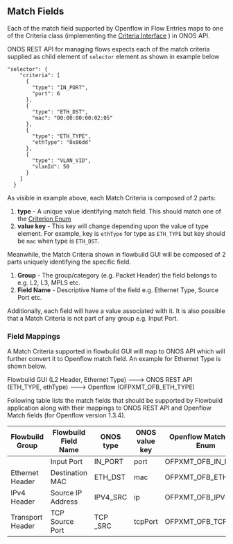 ## Match Fields

Each of the match field supported by Openflow in Flow Entries maps to one of the Criteria class 
(implementing the [Criteria Interface](http://api.onosproject.org/1.3.0/org/onosproject/net/flow/criteria/Criterion.html) )
in ONOS API.

ONOS REST API for managing flows expects each of the match criteria supplied as child element of ```selector``` element as shown in example below

```
"selector": {
    "criteria": [
      {
        "type": "IN_PORT",
        "port": 6
      },
      {
        "type": "ETH_DST",
        "mac": "00:00:00:00:02:05"
      },
      {
        "type": "ETH_TYPE",
        "ethType": "0x86dd"
      },
      {
        "type": "VLAN_VID",
        "vlanId": 50
      }
    ]
  }
```

As visible in example above, each Match Criteria is composed of 2 parts:
1. **type** - A unique value identifying match field. This should match one of the [Criterion Enum](http://api.onosproject.org/1.3.0/org/onosproject/net/flow/criteria/Criterion.Type.html)
2. **value key** - This key will change depending upon the value of type element. For example, key is ```ethType``` for type as ```ETH_TYPE```
   but key should be ```mac``` when type is ```ETH_DST```.
   
Meanwhile, the Match Criteria shown in flowbuild GUI will be composed of 2 parts uniquely identifying the specific field.
1. **Group** - The group/category (e.g. Packet Header) the field belongs to e.g. L2, L3, MPLS etc.
2. **Field Name** - Descriptive Name of the field e.g. Ethernet Type, Source Port etc.

Additionally, each field will have a value associated with it. It is also possible that a Match Criteria is not part of any group e.g. Input Port.

### Field Mappings

A Match Criteria supported in flowbuild GUI will map to ONOS API which will further convert it to Openflow match field.
An example for Ethernet Type is shown below.

Flowbuild GUI (L2 Header, Ethernet Type) --->  ONOS REST API (ETH_TYPE, ethType) ---> Openflow (OFPXMT_OFB_ETH_TYPE)

Following table lists the match fields that should be supported by Flowbuild application along with their mappings to ONOS REST API 
and Openflow Match fields (for Openflow version 1.3.4).

| Flowbuild Group           | Flowbuild Field Name     | ONOS type      | ONOS value key     | Openflow Match field Enum     |
| ------------------------- | ------------------------ | -------------- | ------------------ | ----------------------------- |
|                           | Input Port               | IN_PORT        | port               | OFPXMT_OFB_IN_PORT            |
|  Ethernet Header          | Destination MAC          | ETH_DST        | mac                | OFPXMT_OFB_ETH_DST            |
|  IPv4 Header              | Source IP Address        | IPV4_SRC       | ip                 | OFPXMT_OFB_IPV4_SRC           |
|  Transport Header         | TCP Source Port          | TCP _SRC       | tcpPort            | OFPXMT_OFB_TCP_SRC            |
